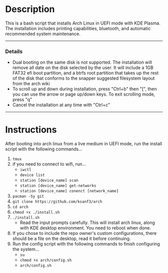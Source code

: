 # Description

This is a bash script that installs Arch Linux in UEFI mode with KDE Plasma.
The installation includes printing capabilities, bluetooth, and automatic recommended system maintenance. 

---

### Details

  - Dual booting on the same disk is not supported. The installation will remove all date on the disk selected by the user. It will include a 1GB FAT32 efi boot partition, and a btrfs root partition that takes up the rest of the disk that conforms to the snapper suggested filesystem layout from the arch wiki
  - To scroll up and down during installation, press "Ctrl+b" then "[", then you can use the arrow or page up/down keys. To exit scrolling mode, press "q"
  - Cancel the installation at any time with "Ctrl+c"

---

# Instructions

After booting into arch linux from a live medium in UEFI mode, run the install script with the following commands...
  1. `tmux`
  2. if you need to connect to wifi, run...
      - `iwctl`
      - `device list`
      - `station [device_name] scan`
      - `station [device_name] get-networks`
      - `station [device_name] conenct [network_name]`
  3. `pacman -Sy git` 
  4. `git clone https://github.com/ksanf3/arch`
  5. `cd arch`
  6. `chmod +x ./install.sh`
  7. `./install.sh`
      - Read the input prompts carefully. This will install arch linux, along with KDE desktop environment. You need to reboot when done.
  8. If you chose to include the repo owner's custom configurations, there should be a file on the desktop, read it before continuing.
  9. Run the config script with the following commands to finish configuring the system...
      - `su`
      - `chmod +x arch/config.sh`
      - `arch/config.sh`
